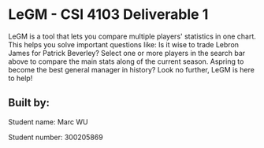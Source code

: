 
# LeGM - CSI 4103 Deliverable 1

LeGM is a tool that lets you compare multiple players' statistics in one chart. This helps you solve important questions like: Is it wise to trade Lebron James for Patrick Beverley? Select one or more players in the search bar above to compare the main stats along of the current season. Aspring to become the best general manager in history? Look no further, LeGM is here to help!



## Built by:

Student name: Marc WU

Student number: 300205869
